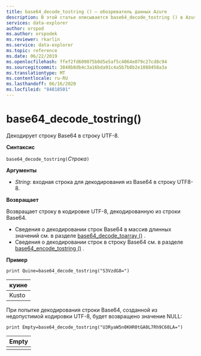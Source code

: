 ```yaml
---
title: base64_decode_tostring () — обозреватель данных Azure
description: В этой статье описывается base64_decode_tostring () в Azure обозреватель данных.
services: data-explorer
author: orspod
ms.author: orspodek
ms.reviewer: rkarlin
ms.service: data-explorer
ms.topic: reference
ms.date: 06/22/2019
ms.openlocfilehash: ffef2fd609075b0d5e5af5c4064e079c27cd8c94
ms.sourcegitcommit: 3848b8db4c3a16bda91c4a5b7b8b2e1088458a3a
ms.translationtype: MT
ms.contentlocale: ru-RU
ms.lasthandoff: 06/16/2020
ms.locfileid: "84818501"
---
```

# <a name="base64_decode_tostring"></a>base64_decode_tostring()

Декодирует строку Base64 в строку UTF-8.

**Синтаксис**

`base64_decode_tostring(`*Строка*`)`

**Аргументы**

* *String*: входная строка для декодирования из Base64 в строку UTF8-8.

**Возвращает**

Возвращает строку в кодировке UTF-8, декодированную из строки Base64.

* Сведения о декодировании строк Base64 в массив длинных значений см. в разделе [base64_decode_toarray ()](base64_decode_toarrayfunction.md) .
* Сведения о декодировании строк в строку Base64 см. в разделе [base64_encode_tostring ()](base64_encode_tostringfunction.md) .

**Пример**

<!-- csl: https://help.kusto.windows.net:443/Samples -->
```kusto
print Quine=base64_decode_tostring("S3VzdG8=")
```

|куине|
|-----|
|Kusto|

При попытке декодирования строки Base64, созданной из недопустимой кодировки UTF-8, будет возвращено значение NULL:

<!-- csl: https://help.kusto.windows.net:443/Samples -->
```kusto
print Empty=base64_decode_tostring("U3RyaW5n0KHR0tGA0L7Rh9C60LA=")
```

|Empty|
|-----|
||
